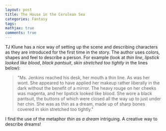 ```yaml
---
layout: post
title: The House in the Cerulean Sea
categories: Fantasy
tags:
mathjax: true
comments: true
---
```


TJ Klune has a nice way of setting up the scene and describing characters as they are introduced for the first time in the story. The author uses colors, shapes and feel to describe a person. For example (look at *thin line*, *lipstick looked like blood*, *black pantsuit*, *skin stretched too tightly* in the lines below): 

>"Ms. Jenkins reached his desk, her mouth a thin line. As was her wont. She appeared to have applied her makeup rather liberally in the dark without the benefit of a mirror. The heavy rouge on her cheeks was magenta, and her lipstick looked like blood. She wore a black pantsuit, the buttons of which were closed all the way up to just under her chin. She was as thin as a dream, made up of sharp bones covered in skin stretched too tightly."

I find the use of the metaphor *thin as a dream* intriguing. A creative way to describe dreams!


